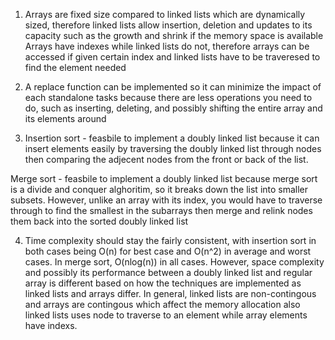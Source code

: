 1. Arrays are fixed size compared to linked lists which are dynamically sized, therefore linked lists allow insertion, deletion and updates to its capacity such as the growth and shrink if the memory space is available
Arrays have indexes while linked lists do not, therefore arrays can be accessed if given certain index and linked lists have to be traveresed to find the element needed

2. A replace function can be implemented so it can minimize the impact of each standalone tasks because there are less operations you need to do, such as inserting, deleting, and possibly shifting the entire array and its elements around

3. Insertion sort - feasbile to implement a doubly linked list because it can insert elements easily by traversing the doubly linked list through nodes then comparing the adjecent nodes from the front or back of the list.

Merge sort - feasbile to implement a doubly linked list because merge sort is a divide and conquer alghoritim, so it breaks down the list into smaller subsets. However, unlike an array with its index, you would have to traverse through to find the smallest in the subarrays then merge and relink nodes them back into the sorted doubly linked list

4. Time complexity should stay the fairly consistent, with insertion sort in both cases being O(n) for best case and O(n^2) in average and worst cases. In merge sort, O(nlog(n)) in all cases. However, space complexity and possibly its performance between a doubly linked list and regular array is different based on how the techniques are implemented as linked lists and arrays differ. In general, linked lists are non-contingous and arrays are contingous which affect the memory allocation also linked lists uses node to traverse to an element while array elements have indexs.


